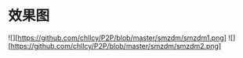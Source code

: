 # 效果图
![][https://github.com/chllcy/P2P/blob/master/smzdm/smzdm1.png]
![][https://github.com/chllcy/P2P/blob/master/smzdm/smzdm2.png]
